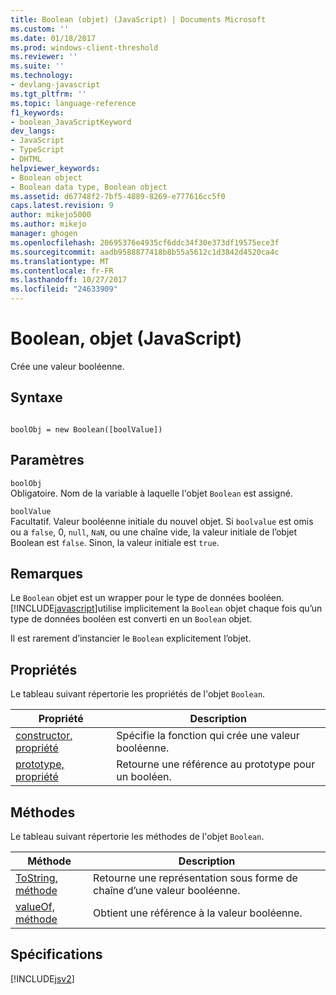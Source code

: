 ```yaml
---
title: Boolean (objet) (JavaScript) | Documents Microsoft
ms.custom: ''
ms.date: 01/18/2017
ms.prod: windows-client-threshold
ms.reviewer: ''
ms.suite: ''
ms.technology:
- devlang-javascript
ms.tgt_pltfrm: ''
ms.topic: language-reference
f1_keywords:
- boolean_JavaScriptKeyword
dev_langs:
- JavaScript
- TypeScript
- DHTML
helpviewer_keywords:
- Boolean object
- Boolean data type, Boolean object
ms.assetid: d67748f2-7bf5-4889-8269-e777616cc5f0
caps.latest.revision: 9
author: mikejo5000
ms.author: mikejo
manager: ghogen
ms.openlocfilehash: 20695376e4935cf6ddc34f30e373df19575ece3f
ms.sourcegitcommit: aadb9588877418b8b55a5612c1d3842d4520ca4c
ms.translationtype: MT
ms.contentlocale: fr-FR
ms.lasthandoff: 10/27/2017
ms.locfileid: "24633909"
---
```

# <a name="boolean-object-javascript"></a>Boolean, objet (JavaScript)
Crée une valeur booléenne.  
  
## <a name="syntax"></a>Syntaxe  
  
```  
  
boolObj = new Boolean([boolValue])  
```  
  
## <a name="parameters"></a>Paramètres  
 `boolObj`  
 Obligatoire. Nom de la variable à laquelle l'objet `Boolean` est assigné.  
  
 `boolValue`  
 Facultatif. Valeur booléenne initiale du nouvel objet. Si `boolvalue` est omis ou a `false`, 0, `null`, `NaN`, ou une chaîne vide, la valeur initiale de l’objet Boolean est `false`. Sinon, la valeur initiale est `true`.  
  
## <a name="remarks"></a>Remarques  
 Le `Boolean` objet est un wrapper pour le type de données booléen. [!INCLUDE[javascript](../../javascript/includes/javascript-md.md)]utilise implicitement la `Boolean` objet chaque fois qu’un type de données booléen est converti en un `Boolean` objet.  
  
 Il est rarement d’instancier le `Boolean` explicitement l’objet.  
  
## <a name="properties"></a>Propriétés  
 Le tableau suivant répertorie les propriétés de l'objet `Boolean`.  
  
|Propriété|Description|  
|--------------|-----------------|  
|[constructor, propriété](../../javascript/reference/constructor-property-boolean.md)|Spécifie la fonction qui crée une valeur booléenne.|  
|[prototype, propriété](../../javascript/reference/prototype-property-boolean.md)|Retourne une référence au prototype pour un booléen.|  
  
<a name="js56jsobjarraymeth"></a>   
## <a name="methods"></a>Méthodes  
 Le tableau suivant répertorie les méthodes de l'objet `Boolean`.  
  
|Méthode|Description|  
|------------|-----------------|  
|[ToString, méthode](../../javascript/reference/tostring-method-boolean-1.md)|Retourne une représentation sous forme de chaîne d’une valeur booléenne.|  
|[valueOf, méthode](../../javascript/reference/valueof-method-boolean.md)|Obtient une référence à la valeur booléenne.|  
  
## <a name="requirements"></a>Spécifications  
 [!INCLUDE[jsv2](../../javascript/reference/includes/jsv2-md.md)]